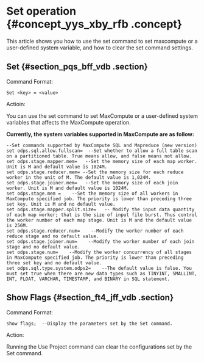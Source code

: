 # Set operation {#concept_yys_xby_rfb .concept}

This article shows you how to use the set command to set maxcompute or a user-defined system variable, and how to clear the set command settings.

## Set {#section_pqs_bff_vdb .section}

Command Format:

```
Set <key> = <value>
```

Actioin:

You can use the set command to set MaxCompute or a user-defined system variables that affects the MaxCompute operation.

**Currently, the system variables supported in MaxCompute are as follow:**

```
--Set commands supported by MaxCompute SQL and Mapreduce (new version)
set odps.sql.allow.fullscan=  --Set whether to allow a full table scan on a partitioned table. True means allow, and false means not allow.
set odps.stage.mapper.mem=   --Set the memory size of each map worker. Unit is M and default value is 1024M.
set odps.stage.reducer.mem= --Set the memory size for each reduce worker in the unit of M. The default value is 1,024M.
set odps.stage.joiner.mem=   --Set the memory size of each join worker. Unit is M and default value is 1024M.
set odps.stage.mem =    --Set the memory size of all workers in MaxCompute specified job. The priority is lower than preceding three set key. Unit is M and no default value.
set odps.stage.mapper.split.size=   -- Modify the input data quantity of each map worker; that is the size of input file burst. Thus control the worker number of each map stage. Unit is M and the default value is 256M.
set odps.stage.reducer.num=    --Modify the worker number of each reduce stage and no default value.
set odps.stage.joiner.num=    --Modify the worker number of each join stage and no default value.
set odps.stage.num=    --Modify the worker concurrency of all stages in MaxCompute specified job. The priority is lower than preceding three set key and no default value.
set odps.sql.type.system.odps2=    --The default value is false. You must set true when there are new data types such as TINYINT, SMALLINT, INT, FLOAT, VARCHAR, TIMESTAMP, and BINARY in SQL statement.
```

## Show Flags {#section_ft4_jff_vdb .section}

Command Format:

```
show flags;  --Display the parameters set by the Set command.
```

Action:

Running the Use Project command can clear the configurations set by the Set command.

